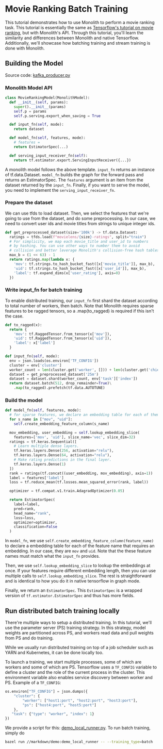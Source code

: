 # Movie Ranking Batch Training

This tutorial demonstrates how to use Monolith to perform a movie ranking task. This tutorial is essentially the same as [Tensorflow's tutorial on movie ranking](https://www.tensorflow.org/recommenders/examples/basic_ranking), but with Monolith's API. Through this tutorial, you'll learn the similarity and differences between Monolith and native Tensorflow. Additionally, we'll showcase how batching training and stream training is done with Monolith.

## Building the Model

Source code: [kafka_producer.py](./kafka_producer.py)

### Monolith Model API

```python
class MovieRankingModel(MonolithModel):
  def __init__(self, params):
    super().__init__(params)
    self.p = params
    self.p.serving.export_when_saving = True

  def input_fn(self, mode):
    return dataset

  def model_fn(self, features, mode):
    # features =
    return EstimatorSpec(...)

  def serving_input_receiver_fn(self):
    return tf.estimator.export.ServingInputReceiver({...})
```

A monolith model follows the above template. `input_fn` returns an instance of tf.data.Dataset. `model_fn` builds the graph for the forward pass and returns an EstimatorSpec. The `features` argument is an item from the dataset returned by the `input_fn`. Finally, if you want to serve the model, you need to implement the `serving_input_receiver_fn`.

### Prepare the dataset

We can use tfds to load dataset. Then, we select the features that we're going to use from the dataset, and do some preprocessing. In our case, we need to convert user ids and movie titles from strings to unique integer ids.

```python
def get_preprocessed_dataset(size='100k') -> tf.data.Dataset:
  ratings = tfds.load(f"movielens/{size}-ratings", split="train")
  # For simplicity, we map each movie_title and user_id to numbers
  # by hashing. You can use other ways to number them to avoid
  # collision and better leverage Monolith's collision-free hash tables.
  max_b = (1 << 63) - 1
  return ratings.map(lambda x: {
    'mov': tf.strings.to_hash_bucket_fast([x['movie_title']], max_b),
    'uid': tf.strings.to_hash_bucket_fast([x['user_id']], max_b),
    'label': tf.expand_dims(x['user_rating'], axis=0)
  })
```

### Write input_fn for batch training

To enable distributed training, our `input_fn` first shard the dataset according to total number of workers, then batch. Note that Monolith requires sparse features to be ragged tensors, so a .map(to_ragged) is required if this isn't the case.

```python
def to_ragged(x):
  return {
    'mov': tf.RaggedTensor.from_tensor(x['mov']),
    'uid': tf.RaggedTensor.from_tensor(x['uid']),
    'label': x['label']
  }

def input_fn(self, mode):
  env = json.loads(os.environ['TF_CONFIG'])
  cluster = env['cluster']
  worker_count = len(cluster.get('worker', [])) + len(cluster.get('chief', []))
  dataset = get_preprocessed_dataset('25m')
  dataset = dataset.shard(worker_count, env['task']['index'])
  return dataset.batch(512, drop_remainder=True)\
    .map(to_ragged).prefetch(tf.data.AUTOTUNE)
```

### Build the model

```python
def model_fn(self, features, mode):
  # for sparse features, we declare an embedding table for each of them
  for s_name in ["mov", "uid"]:
    self.create_embedding_feature_column(s_name)

  mov_embedding, user_embedding = self.lookup_embedding_slice(
    features=['mov', 'uid'], slice_name='vec', slice_dim=32)
  ratings = tf.keras.Sequential([
    # Learn multiple dense layers.
    tf.keras.layers.Dense(256, activation="relu"),
    tf.keras.layers.Dense(64, activation="relu"),
    # Make rating predictions in the final layer.
    tf.keras.layers.Dense(1)
  ])
  rank = ratings(tf.concat((user_embedding, mov_embedding), axis=1))
  label = features['label']
  loss = tf.reduce_mean(tf.losses.mean_squared_error(rank, label))

  optimizer = tf.compat.v1.train.AdagradOptimizer(0.05)

  return EstimatorSpec(
    label=label,
    pred=rank,
    head_name="rank",
    loss=loss,
    optimizer=optimizer,
    classification=False
  )
```

In `model_fn`, we use `self.create_embedding_feature_column(feature_name)` to declare a embedding table for each of the feature name that requires an embedding. In our case, they are `mov` and `uid`. Note that the these feature names must match what the `input_fn` provides.

Then, we use `self.lookup_embedding_slice` to lookup the embeddings at once. If your features require different embedding length, then you can use multiple calls to `self.lookup_embedding_slice`. The rest is straightforward and is identical to how you do it in native tensorflow in graph mode.

Finally, we return an `EstimatorSpec`. This `EstimatorSpec` is a wrapped version of `tf.estimator.EstimatorSpec` and thus has more fields.

## Run distributed batch training locally

There're multiple ways to setup a distributed training. In this tutorial, we'll use the parameter server (PS) training strategy. In this strategy, model weights are partitioned across PS, and workers read data and pull weights from PS and do training.

While we usually run distributed training on top of a job scheduler such as YARN and Kubernetes, it can be done locally too.

To launch a training, we start multiple processes, some of which are workers and some of which are PS. Tensorflow uses a `TF_CONFIG` variable to define a cluster and the role of the current process in the cluster. This environment variable also enables service discovery between worker and PS. Example of a `TF_CONFIG`:

```python
os.environ["TF_CONFIG"] = json.dumps({
    "cluster": {
        "worker": ["host1:port", "host2:port", "host3:port"],
        "ps": ["host4:port", "host5:port"]
    },
   "task": {"type": "worker", "index": 1}
})
```

We provide a script for this: [demo_local_runner.py](./demo_local_runner.py). To run batch training, simply do

```bash
bazel run //markdown/demo:demo_local_runner -- --training_type=batch
```
